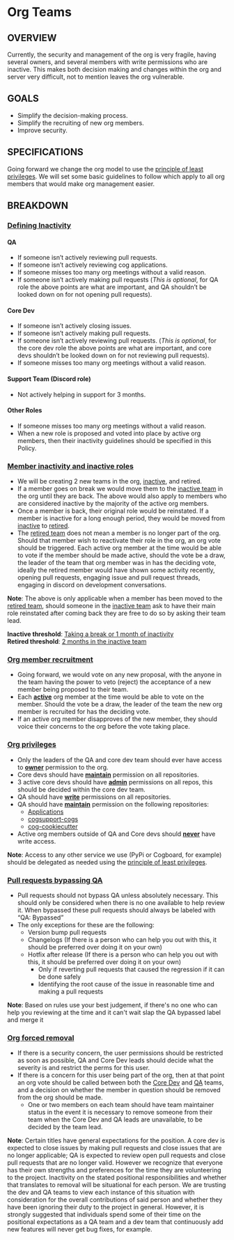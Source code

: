 # Org Teams
## OVERVIEW
Currently, the security and management of the org is very fragile, having several owners, and several members with write permissions who are inactive. This makes both decision making and changes within the org and server very difficult, not to mention leaves the org vulnerable.
## GOALS
- Simplify the decision-making process.
- Simplify the recruiting of new org members.
- Improve security.
## SPECIFICATIONS
Going forward we change the org model to use the [principle of least privileges](https://en.wikipedia.org/wiki/Principle_of_least_privilege).
We will set some basic guidelines to follow which apply to all org members that would make org management easier.
## BREAKDOWN
### <ins>Defining Inactivity</ins>
#### QA
- If someone isn’t actively reviewing pull requests.
- If someone isn’t actively reviewing cog applications.
- If someone misses too many org meetings without a valid reason.
- If someone isn’t actively making pull requests (*This is optional*, for QA role the above points are what are important, and QA shouldn’t be looked down on for not opening pull requests).
#### Core Dev
- If someone isn’t actively closing issues.
- If someone isn’t actively making pull requests.
- If someone isn’t actively reviewing pull requests. (*This is optional*, for the core dev role the above points are what are important, and core devs shouldn’t be looked down on for not reviewing pull requests).
- If someone misses too many org meetings without a valid reason.
#### Support Team (Discord role)
- Not actively helping in support for 3 months.
#### Other Roles
- If someone misses too many org meetings without a valid reason.
- When a new role is proposed and voted into place by active org members, then their inactivity guidelines should be specified in this Policy.
### <ins>Member inactivity and inactive roles</ins>
- We will be creating 2 new teams in the org, [inactive](https://github.com/orgs/Cog-Creators/teams/inactive-org-members), and retired.
- If a member goes on break we would move them to the [inactive team](https://github.com/orgs/Cog-Creators/teams/inactive-org-members) in the org until they are back. The above would also apply to members who are considered inactive by the majority of the active org members.
- Once a member is back, their original role would be reinstated. If a member is inactive for a long enough period, they would be moved from [inactive](https://github.com/orgs/Cog-Creators/teams/inactive-org-members) to [retired](https://github.com/orgs/Cog-Creators/teams/retired-org-members).
- The [retired team](https://github.com/orgs/Cog-Creators/teams/retired-org-members) does not mean a member is no longer part of the org. Should that member wish to reactivate their role in the org, an org vote should be triggered. Each active org member at the time would be able to vote if the member should be made active, should the vote be a draw, the leader of the team that org member was in has the deciding vote, ideally the retired member would have shown some activity recently, opening pull requests, engaging issue and pull request threads, engaging in discord on development conversations.

**Note**: The above is only applicable when a member has been moved to the [retired team](https://github.com/orgs/Cog-Creators/teams/retired-org-members), should someone in the [inactive team](https://github.com/orgs/Cog-Creators/teams/inactive-org-members) ask to have their main role reinstated after coming back they are free to do so by asking their team lead.

**Inactive threshold**: <ins>Taking a break or 1 month of inactivity</ins><br />
**Retired threshold**: <ins>2 months in the inactive team</ins>

### <ins>Org member recruitment</ins>
- Going forward, we would vote on any new proposal, with the anyone in the team having the power to veto (reject) the acceptance of a new member being proposed to their team.
- Each **<ins>active</ins>** org member at the time would be able to vote on the member. Should the vote be a draw, the leader of the team the new org member is recruited for has the deciding vote.
- If an active org member disapproves of the new member, they should voice their concerns to the org before the vote taking place.

### <ins>Org privileges</ins>
- Only the leaders of the QA and core dev team should ever have access to **<ins>owner</ins>** permission to the org.
- Core devs should have **<ins>maintain</ins>** permission on all repositories.
- 3 active core devs should have **<ins>admin</ins>** permissions on all repos, this should be decided within the core dev team.
- QA should have **<ins>write</ins>** permissions on all repositories.
- QA should have **<ins>maintain</ins>** permission on the following repositories:
  - [Applications](https://github.com/Cog-Creators/Applications)
  - [cogsupport-cogs](https://github.com/Cog-Creators/cogsupport-cogs)
  - [cog-cookiecutter](https://github.com/Cog-Creators/cog-cookiecutter)
- Active org members outside of QA and Core devs should **<ins>never</ins>** have write access.

**Note**: Access to any other service we use (PyPi or Cogboard, for example) should be delegated as needed using the [principle of least privileges](https://en.wikipedia.org/wiki/Principle_of_least_privilege).

### <ins>Pull requests bypassing QA</ins>
- Pull requests should not bypass QA unless absolutely necessary. This should only be considered when there is no one available to help review it. When bypassed these pull requests should always be labeled with “QA: Bypassed”
- The only exceptions for these are the following:
  - Version bump pull requests
  - Changelogs (If there is a person who can help you out with this, it should be preferred over doing it on your own)
  - Hotfix after release (If there is a person who can help you out with this, it should be preferred over doing it on your own)
    - Only if reverting pull requests that caused the regression if it can be done safely
    - Identifying the root cause of the issue in reasonable time and making a pull requests 

**Note**: Based on rules use your best judgement, if there's no one who can help you reviewing at the time and it can't wait slap the QA bypassed label and merge it

### <ins>Org forced removal</ins>
- If there is a security concern, the user permissions should be restricted as soon as possible, QA and Core Dev leads should decide what the severity is and restrict the perms for this user.
- If there is a concern for this user being part of the org, then at that point an org vote should be called between both the [Core Dev](https://github.com/orgs/Cog-Creators/teams/core-developers) and [QA](https://github.com/orgs/Cog-Creators/teams/quality-assurance) teams, and a decision on whether the member in question should be removed from the org should be made. 
  - One or two members on each team should have team maintainer status in the event it is necessary to remove someone from their team when the Core Dev and QA leads are unavailable, to be decided by the team lead.

**Note**: Certain titles have general expectations for the position. A core dev is expected to close issues by making pull requests and close issues that are no longer applicable; QA is expected to review open pull requests and close pull requests that are no longer valid. However we recognize that everyone has their own strengths and preferences for the time they are volunteering to the project. Inactivity on the stated positional responsibilities and whether that translates to removal will be situational for each person. We are trusting the dev and QA teams to view each instance of this situation with consideration for the overall contributions of said person and whether they have been ignoring their duty to the project in general. However, it is strongly suggested that individuals spend some of their time on the positional expectations as a QA team and a dev team that continuously add new features will never get bug fixes, for example.